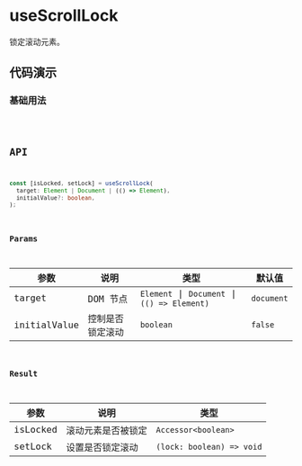# useScrollLock

锁定滚动元素。

## 代码演示

### 基础用法

<code src="./demo/demo1.tsx" />

## API

```typescript
const [isLocked, setLock] = useScrollLock(
  target: Element | Document | (() => Element),
  initialValue?: boolean,
);
```

### Params

| 参数         | 说明             | 类型                                         | 默认值       |
| ------------ | ---------------- | -------------------------------------------- | ------------ |
| target       | DOM 节点         | `Element` \| `Document` \| `(() => Element)` | `document`   |
| initialValue | 控制是否锁定滚动 | `boolean`                                    | `false`      |

### Result

| 参数     | 说明                   | 类型                        |
| -------- | ---------------------- | --------------------------- |
| isLocked | 滚动元素是否被锁定     | `Accessor<boolean>`         |
| setLock  | 设置是否锁定滚动       | `(lock: boolean) => void`   |
